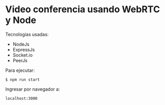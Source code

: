 # Video conferencia usando WebRTC y Node
Tecnologías usadas:
* NodeJs
* ExpressJs
* Socket.io
* PeerJs

Para ejecutar:
```console
$ npm run start
```
Ingresar por navegador a:
```console
localhost:3000
```